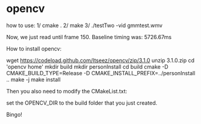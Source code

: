 # opencv

how to use:
1/ cmake .
2/ make
3/ ./testTwo -vid gmmtest.wmv

Now, we just read until frame 150. Baseline timing was: 5726.67ms

How to install opencv:

wget https://codeload.github.com/Itseez/opencv/zip/3.1.0    unzip 3.1.0.zip   cd 'opencv home'    mkdir build    mkdir personInstall    cd build   cmake -D CMAKE_BUILD_TYPE=Release -D CMAKE_INSTALL_PREFIX=../personInstall ..    make -j   make install


Then you also need to modify the CMakeList.txt:


set the OPENCV_DIR to the build folder that you just created. 


Bingo!


